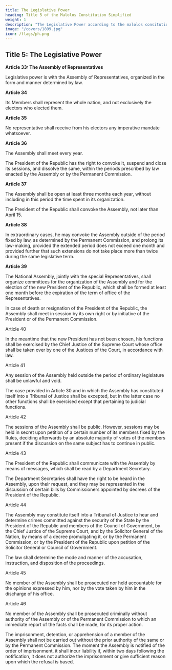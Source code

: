 ```yaml
---
title: The Legislative Power
heading: Title 5 of the Malolos Constitution Simplified
weight: 1
description: "The Legislative Power according to the malolos consitution"
image: "/covers/1899.jpg"
icon: /flags/ph.png
---
```



## Title 5: The Legislative Power


**Article 33: The Assembly of Representatives**

Legislative power is with the Assembly of Representatives, organized in the form and manner determined by law.


**Article 34**

Its Members shall represent the whole nation, and not exclusively the electors who elected them.


**Article 35**

No representative shall receive from his electors any imperative mandate whatsoever.


**Article 36**

The Assembly shall meet every year. 

The President of the Republic has the right to convoke it, suspend and close its sessions, and dissolve the same, within the periods prescribed by law enacted by the Assembly or by the Permanent Commission.


**Article 37**

The Assembly shall be open at least three months each year, without including in this period the time spent in its organization.

The President of the Republic shall convoke the Assembly, not later than April 15.


**Article 38**

In extraordinary cases, he may convoke the Assembly outside of the period fixed by law, as determined by the Permanent Commission, and prolong its law-making, provided the extended period does not exceed one month and provided further that such extensions do not take place more than twice during the same legislative term.


**Article 39**

The National Assembly, jointly with the special Representatives, shall organize committees for the organization of the Assembly and for the election of the new President of the Republic, which shall be formed at least one month before the expiration of the term of office of the Representatives.

In case of death or resignation of the President of the Republic, the Assembly shall meet in session by its own right or by initiative of the President or of the Permanent Commission.

Article 40

In the meantime that the new President has not been chosen, his functions shall be exercised by the Chief Justice of the Supreme Court whose office shall be taken over by one of the Justices of the Court, in accordance with law.

Article 41

Any session of the Assembly held outside the period of ordinary legislature shall be unlawful and void. 

The case provided in Article 30 and in which the Assembly has constituted itself into a Tribunal of Justice shall be excepted, but in the latter case no other functions shall be exercised except that pertaining to judicial functions.

Article 42

The sessions of the Assembly shall be public. However, sessions may be held in secret upon petition of a certain number of its members fixed by the Rules, deciding afterwards by an absolute majority of votes of the members present if the discussion on the same subject has to continue in public.

Article 43

The President of the Republic shall communicate with the Assembly by means of messages, which shall be read by a Department Secretary.

The Department Secretaries shall have the right to be heard in the Assembly, upon their request, and they may be represented in the discussion of certain bills by Commissioners appointed by decrees of the President of the Republic.

Article 44

The Assembly may constitute itself into a Tribunal of Justice to hear and determine crimes committed against the security of the State by the President of the Republic and members of the Council of Government, by the Chief Justice of the Supreme Court, and by the Solicitor General of the Nation, by means of a decree promulgating it, or by the Permanent Commission, or by the President of the Republic upon petition of the Solicitor General or Council of Government.

The law shall determine the mode and manner of the accusation, instruction, and disposition of the proceedings.

Article 45

No member of the Assembly shall be prosecuted nor held accountable for the opinions expressed by him, nor by the vote taken by him in the discharge of his office.

Article 46

No member of the Assembly shall be prosecuted criminally without authority of the Assembly or of the Permanent Commission to which an immediate report of the facts shall be made, for its proper action.

The imprisonment, detention, or apprehension of a member of the Assembly shall not be carried out without the prior authority of the same or by the Permanent Commission. The moment the Assembly is notified of the order of imprisonment, it shall incur liability if, within two days following the notification, it does not authorize the imprisonment or give sufficient reason upon which the refusal is based.

